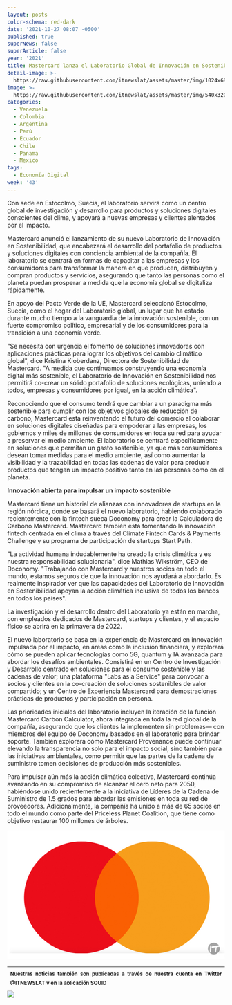 ```yaml
---
layout: posts
color-schema: red-dark
date: '2021-10-27 08:07 -0500'
published: true
superNews: false
superArticle: false
year: '2021'
title: Mastercard lanza el Laboratorio Global de Innovación en Sostenibilidad
detail-image: >-
  https://raw.githubusercontent.com/itnewslat/assets/master/img/1024x680/mastercard-logo-g.jpg
image: >-
  https://raw.githubusercontent.com/itnewslat/assets/master/img/540x320/mastercard-logo-p.jpg
categories:
  - Venezuela
  - Colombia
  - Argentina
  - Perú
  - Ecuador
  - Chile
  - Panama
  - Mexico
tags:
  - Economía Digital
week: '43'
---
```

Con sede en Estocolmo, Suecia, el laboratorio servirá como un centro global de investigación y desarrollo para productos y soluciones digitales conscientes del clima, y apoyará a nuevas empresas y clientes alentados por el impacto.

Mastercard anunció el lanzamiento de su nuevo Laboratorio de Innovación en Sostenibilidad, que encabezará el desarrollo del portafolio de productos y soluciones digitales con conciencia ambiental de la compañía. El laboratorio se centrará en formas de capacitar a las empresas y los consumidores para transformar la manera en que producen, distribuyen y compran productos y servicios, asegurando que tanto las personas como el planeta puedan prosperar a medida que la economía global se digitaliza rápidamente. 

En apoyo del Pacto Verde de la UE, Mastercard seleccionó Estocolmo, Suecia, como el hogar del Laboratorio global, un lugar que ha estado durante mucho tiempo a la vanguardia de la innovación sostenible, con un fuerte compromiso político, empresarial y de los consumidores para la transición a una economía verde.

"Se necesita con urgencia el fomento de soluciones innovadoras con aplicaciones prácticas para lograr los objetivos del cambio climático global", dice Kristina Kloberdanz, Directora de Sostenibilidad de Mastercard. "A medida que continuamos construyendo una economía digital más sostenible, el Laboratorio de Innovación en Sostenibilidad nos permitirá co-crear un sólido portafolio de soluciones ecológicas, uniendo a todos, empresas y consumidores por igual, en la acción climática".

Reconociendo que el consumo tendrá que cambiar a un paradigma más sostenible para cumplir con los objetivos globales de reducción de carbono, Mastercard está reinventando el futuro del comercio al colaborar en soluciones digitales diseñadas para empoderar a las empresas, los gobiernos y miles de millones de consumidores en toda su red para ayudar a preservar el medio ambiente. El laboratorio se centrará específicamente en soluciones que permitan un gasto sostenible, ya que más consumidores desean tomar medidas para el medio ambiente, así como aumentar la visibilidad y la trazabilidad en todas las cadenas de valor para producir productos que tengan un impacto positivo tanto en las personas como en el planeta. 

**Innovación abierta para impulsar un impacto sostenible**

Mastercard tiene un historial de alianzas con innovadores de startups en la región nórdica, donde se basará el nuevo laboratorio, habiendo colaborado recientemente con la fintech sueca Doconomy para crear la Calculadora de Carbono Mastercard. Mastercard también está fomentando la innovación fintech centrada en el clima a través del Climate Fintech Cards & Payments Challenge y su programa de participación de startups Start Path.  

"La actividad humana indudablemente ha creado la crisis climática y es nuestra responsabilidad solucionarla", dice Mathias Wikström, CEO de Doconomy. "Trabajando con Mastercard y nuestros socios en todo el mundo, estamos seguros de que la innovación nos ayudará a abordarlo. Es realmente inspirador ver que las capacidades del Laboratorio de Innovación en Sostenibilidad apoyan la acción climática inclusiva de todos los bancos en todos los países".

La investigación y el desarrollo dentro del Laboratorio ya están en marcha, con empleados dedicados de Mastercard, startups y clientes, y el espacio físico se abrirá en la primavera de 2022. 

El nuevo laboratorio se basa en la experiencia de Mastercard en innovación impulsada por el impacto, en áreas como la inclusión financiera, y explorará cómo se pueden aplicar tecnologías como 5G, quantum y IA avanzada para abordar los desafíos ambientales. Consistirá en un Centro de Investigación y Desarrollo centrado en soluciones para el consumo sostenible y las cadenas de valor; una plataforma "Labs as a Service" para convocar a socios y clientes en la co-creación de soluciones sostenibles de valor compartido; y un Centro de Experiencia Mastercard para demostraciones prácticas de productos y participación en persona.

Las prioridades iniciales del laboratorio incluyen la iteración de la función Mastercard Carbon Calculator, ahora integrada en toda la red global de la compañía, asegurando que los clientes la implementen sin problemas— con miembros del equipo de Doconomy basados en el laboratorio para brindar soporte. También explorará cómo Mastercard Provenance puede continuar elevando la transparencia no solo para el impacto social, sino también para las iniciativas ambientales, como permitir que las partes de la cadena de suministro tomen decisiones de producción más sostenibles.   

Para impulsar aún más la acción climática colectiva, Mastercard continúa avanzando en su compromiso de alcanzar el cero neto para 2050, habiéndose unido recientemente a la iniciativa de Líderes de la Cadena de Suministro de 1.5 grados para abordar las emisiones en toda su red de proveedores. Adicionalmente, la compañía ha unido a más de 65 socios en todo el mundo como parte del Priceless Planet Coalition, que tiene como objetivo restaurar 100 millones de árboles.

![](https://raw.githubusercontent.com/itnewslat/assets/master/img/540x320/mastercard-logo-p.jpg)

<table style="height: 42px;" width="569">
<tbody>
<tr>
<td style="text-align: justify;"><sub><strong>Nuestras noticias también son publicadas a través de nuestra cuenta en Twitter <a href="https://twitter.com/itnewslat?lang=es">@ITNEWSLAT</a> y en la aplicación <a href="https://squidapp.co/en/">SQUID</a></strong></sub></td>
</tr>
</tbody>
</table>

<img src="https://tracker.metricool.com/c3po.jpg?hash=56f88a41e39ab42c063cc51676587a04"/>